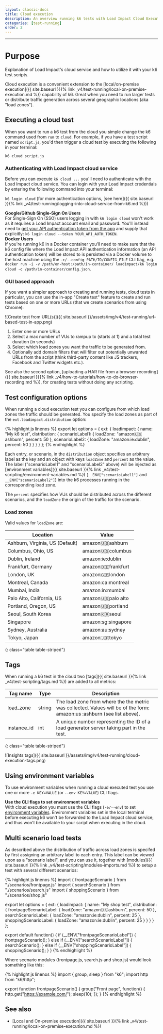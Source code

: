 ```yaml
---
layout: classic-docs
title: Cloud execution
description: An overview running k6 tests with Load Impact Cloud Execution
categories: [test-running]
order: 2
---
```


***

# Purpose

Explanation of Load Impact's cloud service and how to utilize it with your k6 test scripts.

Cloud execution is a convenient extension to the [local/on-premise execution]({{ site.baseurl }}{% link _v4/test-running/local-on-premise-execution.md %}) capability of k6. Great when you need to run larger tests or distribute traffic generation across several geographic locations (aka "load zones").

## Executing a cloud test

When you want to run a k6 test from the cloud you simple change the k6 command used from `run` to `cloud`. For example, if you have a test script named `script.js`, you'd then trigger a cloud test by executing the following in your terminal:

`k6 cloud script.js`

### Authenticating with Load Impact cloud service

Before you can execute `k6 cloud ...` you'll need to authenticate with the Load Impact cloud service. You can login with your Load Impact credentials by entering the following command into your terminal:

`k6 login cloud` (for more authentication options, [see here]({{ site.baseurl }}{% link _v4/test-running/logging-into-cloud-service-from-k6.md %}))

<div class="callout callout-warning" role="alert">
    <b>Google/Github Single-Sign On Users</b><br>
    For Single-Sign On (SSO) users logging in with <code>k6 login cloud</code> won't work as it requires a Load Impact account email and password. You'll instead need to <a href="https://app.loadimpact.com/account/token">get your API authentication token from the app</a> and supply that explicitly: <code>k6 login cloud --token YOUR_API_AUTH_TOKEN</code>.
</div>

<div class="callout callout-warning" role="alert">
    <b>Docker Users</b><br>
    If you're running k6 in a Docker container you'll need to make sure that the k6 config file where the Load Impact API authentication information (an API authentication token) will be stored to is persisted via a Docker volume to the host machine using the <code>-c/--config PATH/TO/CONFIG_FILE</code> CLI flag, e.g. <code>docker run -i -v /path/on-host:/path/in-container/ loadimpact/k6 login cloud -c /path/in-container/config.json</code>.
</div>

### GUI based approach

If you want a simpler approach to creating and running tests, cloud tests in particular, you can use the in-app "Create test" feature to create and run tests based on one or more URLs (that we create scenarios from using Chrome):

![Create test from URL(s)]({{ site.baseurl }}/assets/img/v4/test-running/url-based-test-in-app.png)

1. Enter one or more URLs
2. Select a max number of VUs to rampup to (starts at 1) and a total test duration (in seconds)
3. Select which load zones you want the traffic to be generated from.
4. Optionally add domain filters that will filter out potentially unwanted URLs from the script (think third-party content like JS trackers, Facebook and Twitter widgets etc.).

See also the second option, [uploading a HAR file from a browser recording]({{ site.baseurl }}{% link _v4/how-to-tutorials/how-to-do-browser-recording.md %}), for creating tests without doing any scripting.

## Test configuration options

When running a cloud execution test you can configure from which load zones the traffic should be generated. You specify the load zones as part of the `ext.loadimpact.distribution` option:

{% highlight js linenos %}
export let options = {
    ext: {
        loadimpact: {
            name: "My k6 test",
            distribution: {
                scenarioLabel1: { loadZone: "amazon:us:ashburn", percent: 50 },
                scenarioLabel2: { loadZone: "amazon:ie:dublin", percent: 50 }
            }
        }
    }
};
{% endhighlight %}

Each entry, or scenario, in the `distribution` object specifies an arbitrary label as the key and an object with keys `loadZone` and `percent` as the value. The label ("scenarioLabel1" and "scenarioLabel2" above) will be injected as [environment variables]({{ site.baseurl }}{% link _v4/test-scripting/environment-variables.md %}) (`__ENV["scenarioLabel1"]` and `__ENV["scenarioLabel2"]`) into the k6 processes running in the corresponding load zone.

The `percent` specifies how VUs should be distributed across the different scenarios, and the `loadZone` the origin of the traffic for the scenario.

### Load zones

Valid values for `loadZone` are:

Location                        | Value
--------------------------------|--------------------
Ashburn, Virginia, US (Default) | amazon:us:ashburn
Columbus, Ohio, US              | amazon:us:columbus
Dublin, Ireland                 | amazon:ie:dublin
Frankfurt, Germany              | amazon:de:frankfurt
London, UK                      | amazon:gb:london
Montreal, Canada                | amazon:ca:montreal
Mumbai, India                   | amazon:in:mumbai
Palo Alto, California, US       | amazon:us:palo alto
Portland, Oregon, US            | amazon:us:portland
Seoul, South Korea              | amazon:kr:seoul
Singapore                       | amazon:sg:singapore
Sydney, Australia               | amazon:au:sydney
Tokyo, Japan                    | amazon:jp:tokyo
{: class="table table-striped"}


## Tags

When running a k6 test in the cloud two [tags]({{ site.baseurl }}{% link _v4/test-scripting/tags.md %}) are added to all metrics:


Tag name|	Type|	Description
-|-|-
load_zone	|string|	The load zone from where the the metric was collected. Values will be of the form: amazon:us :ashburn (see list above).
instance_id	|int|	A unique number representing the ID of a load generator server taking part in the test.
{: class="table table-striped"}


![Insights tags]({{ site.baseurl }}/assets/img/v4/test-running/cloud-execution-tags.png)

## Using environment variables

To use environment variables when running a cloud executed test you use one or more `-e KEY=VALUE` (or `--env KEY=VALUE`) CLI flags.

<div class="callout callout-warning" role="alert">
    <b>Use the CLI flags to set environment variables</b><br>
    With cloud execution you must use the CLI flags (<code>-e/--env</code>) to set <a href="{{ site.baseurl }}{% link _v4/test-scripting/environment-variables.md %}" class="alert-link">environment variables</a>. Environment variables set in the local terminal before executing k6 won't be forwarded to the Load Impact cloud service, and thus won't be available to your script when executing in the cloud.
</div>


## Multi scenario load tests

As described above the distribution of traffic across load zones is specifed by first assigning an arbitrary label to each entry. This label can be viewed upon as a "scenario label", and you can use it, together with [modules]({{ site.baseurl }}{% link _v4/test-scripting/modules-imports.md %}) to setup a test with several different scenarios:

{% highlight js linenos %}
import { frontpageScenario } from "./scenarios/frontpage.js"
import { searchScenario } from "./scenarios/search.js"
import { shoppingScenario } from "./scenarios/shop.js"

export let options = {
    ext: {
        loadimpact: {
            name: "My shop test",
            distribution: {
                frontpageScenarioLabel: { loadZone: "amazon:us:ashburn", percent: 50 },
                searchScenarioLabel: { loadZone: "amazon:ie:dublin", percent: 25 },
                shoppingScenarioLabel: { loadZone: "amazon:ie:dublin", percent: 25 }
            }
        }
    }
};

export default function() {
    if (__ENV["frontpageScenarioLabel"]) {
        frontpageScenario();
    } else if (__ENV["searchScenarioLabel"]) {
        searchScenario();
    } else if (__ENV["shoppingScenarioLabel"]) {
        shoppingScenario();
    }
}
{% endhighlight %}

Where scenario modules (frontpage.js, search.js and shop.js) would look something like this:

{% highlight js linenos %}
import { group, sleep } from "k6";
import http from "k6/http";

export function frontpageScenario() {
    group("Front page", function() {
        http.get("https://example.com/");
        sleep(10);
    });
}
{% endhighlight %}

## See also
- [Local and On-premise execution]({{ site.baseurl }}{% link _v4/test-running/local-on-premise-execution.md %})
